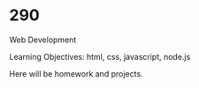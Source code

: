 # 290
Web Development 

Learning Objectives: html, css, javascript, node.js

Here will be homework and projects.
